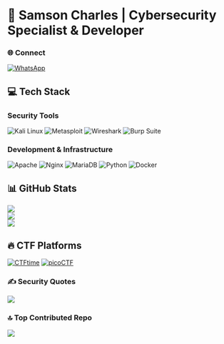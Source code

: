 # 🔐 Samson Charles | Cybersecurity Specialist & Developer

### 🌐 Connect
[![WhatsApp](https://img.shields.io/badge/Chat_on_WhatsApp-25D366?style=for-the-badge&logo=whatsapp&logoColor=white)](https://wa.me/255710008454)

## 💻 Tech Stack
### Security Tools
![Kali Linux](https://img.shields.io/badge/Kali_Linux-557C94?style=for-the-badge&logo=kali-linux&logoColor=white)
![Metasploit](https://img.shields.io/badge/Metasploit-FF6B6B?style=for-the-badge&logo=metasploit&logoColor=white)
![Wireshark](https://img.shields.io/badge/Wireshark-1679A7?style=for-the-badge&logo=wireshark&logoColor=white)
![Burp Suite](https://img.shields.io/badge/Burp_Suite-FF6633?style=for-the-badge&logo=burp-suite&logoColor=white)

### Development & Infrastructure
![Apache](https://img.shields.io/badge/apache-%23D42029.svg?style=for-the-badge&logo=apache&logoColor=white)
![Nginx](https://img.shields.io/badge/nginx-%23009639.svg?style=for-the-badge&logo=nginx&logoColor=white)
![MariaDB](https://img.shields.io/badge/MariaDB-003545?style=for-the-badge&logo=mariadb&logoColor=white)
![Python](https://img.shields.io/badge/Python-3776AB?style=for-the-badge&logo=python&logoColor=white)
![Docker](https://img.shields.io/badge/Docker-2496ED?style=for-the-badge&logo=docker&logoColor=white)

## 📊 GitHub Stats
![](https://github-readme-stats.vercel.app/api?username=samsoncharles&theme=github_dark_dimmed&hide_border=false&include_all_commits=false&count_private=false)<br/>
![](https://github-readme-streak-stats.herokuapp.com/?user=samsoncharles&theme=github-dark-dimmed&hide_border=false)<br/>
![](https://github-readme-stats.vercel.app/api/top-langs/?username=samsoncharles&theme=github_dark_dimmed&hide_border=false&include_all_commits=false&count_private=false&layout=compact)

## 🔥 CTF Platforms
[![CTFtime](https://img.shields.io/badge/CTFtime-Profile-FFD43B?style=for-the-badge)](https://ctftime.org/user/)
[![picoCTF](https://img.shields.io/badge/picoCTF-Profile-FF6B6B?style=for-the-badge)](https://picoctf.org/users/)

### ✍️ Security Quotes
![](https://quotes-github-readme.vercel.app/api?type=horizontal&theme=merko)

### 🔝 Top Contributed Repo
![](https://github-contributor-stats.vercel.app/api?username=samsoncharles&limit=5&theme=gruvbox&combine_all_yearly_contributions=true)



<!-- Proudly created with GPRM (https://gprm.itsvg.in) -->
